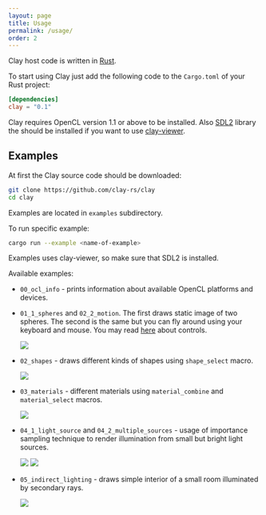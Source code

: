 ```yaml
---
layout: page
title: Usage
permalink: /usage/
order: 2
---
```



Clay host code is written in [Rust](https://www.rust-lang.org/).

To start using Clay just add the following code to the `Cargo.toml` of your Rust project:

```toml
[dependencies]
clay = "0.1"
```

Clay requires OpenCL version 1.1 or above to be installed. Also [SDL2](https://libsdl.org/) library the should be installed if you want to use [clay-viewer](https://github.com/clay-rs/clay-viewer).

## Examples

At first the Clay source code should be downloaded:

```bash
git clone https://github.com/clay-rs/clay
cd clay
```

Examples are located in `examples` subdirectory.

To run specific example:

```bash
cargo run --example <name-of-example>
```

Examples uses clay-viewer, so make sure that SDL2 is installed.

Available examples:

+ `00_ocl_info` - prints information about available OpenCL platforms and devices.

+ `01_1_spheres` and `02_2_motion`. The first draws static image of two spheres. The second is the same but you can fly around using your keyboard and mouse. You may read [here](https://github.com/clay-rs/clay-viewer) about controls.

  [![](/gallery/examples/01_spheres.min.png)](/gallery/examples/01_spheres.png)

+ `02_shapes` - draws different kinds of shapes using `shape_select` macro.

  [![](/gallery/examples/02_shapes.min.png)](/gallery/examples/02_shapes.png)

+ `03_materials` - different materials using `material_combine` and `material_select` macros.

  [![](/gallery/examples/03_materials.min.png)](/gallery/examples/03_materials.png)

+ `04_1_light_source` and `04_2_multiple_sources` - usage of importance sampling technique to render illumination from small but bright light sources.

  [![](/gallery/examples/04_1_light_source.min.png)](/gallery/examples/04_1_light_source.png)
  [![](/gallery/examples/04_2_multiple_sources.min.png)](/gallery/examples/04_2_multiple_sources.png)

+ `05_indirect_lighting` - draws simple interior of a small room illuminated by secondary rays.

  [![](/gallery/examples/05_indirect_lighting.min.png)](/gallery/examples/05_indirect_lighting.png)
